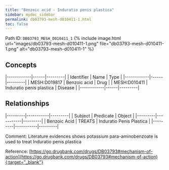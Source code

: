 ```yaml
---
title: "Benzoic acid - Induratio penis plastica"
sidebar: mydoc_sidebar
permalink: db03793-mesh-d010411-1.html
toc: false 
---
```



Path ID: `DB03793_MESH_D010411_1`
{% include image.html url="images/db03793-mesh-d010411-1.png" file="db03793-mesh-d010411-1.png" alt="db03793-mesh-d010411-1" %}

## Concepts

|------------|------|---------|
| Identifier | Name | Type    |
|------------|------|---------|
| MESH:D019817 | Benzoic acid | Drug |
| MESH:D010411 | Induratio penis plastica | Disease |
|------------|------|---------|

## Relationships

|---------|-----------|---------|
| Subject | Predicate | Object  |
|---------|-----------|---------|
| Benzoic Acid | TREATS | Induratio Penis Plastica |
|---------|-----------|---------|

Comment: Literature evidences shows potassium para-aminobenzoate is used to treat Induratio penis plastica

Reference: [https://go.drugbank.com/drugs/DB03793#mechanism-of-action](https://go.drugbank.com/drugs/DB03793#mechanism-of-action){:target="_blank"}